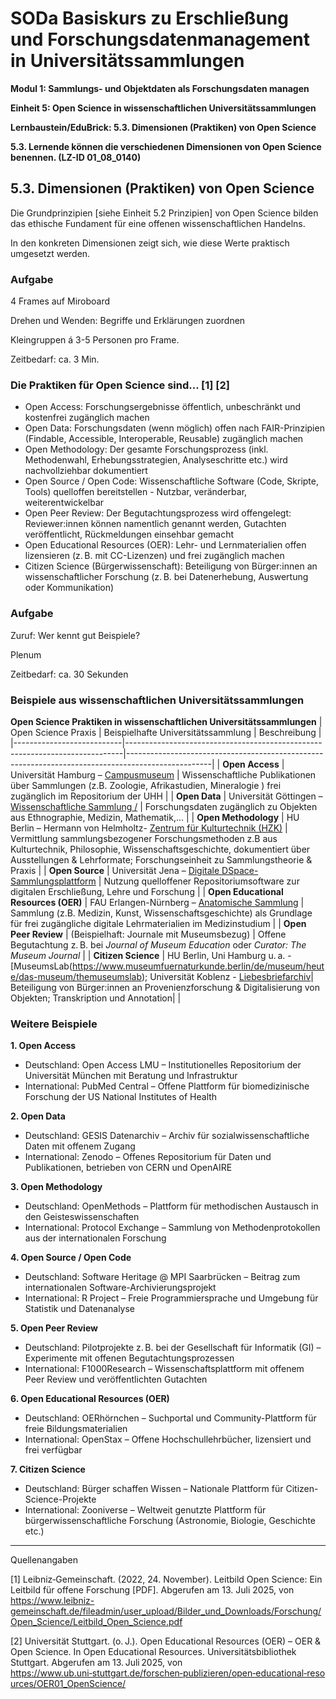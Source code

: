 <!--

author: Canan Hastik 
author: 
email:    
version:  v1
language: DE
lizenz: cc by
modultitel: Modul 1, Teil 1: Sammlungs- und Objektdaten als Forschungsdaten managen
eineit: 5
einheitstitel: Open Science in wissenschaftlichen Universitätssammlungen
lernziele:
* Lernende können Kodizes und Leitlinen zur Guten Wissenschaftlichen Praxis benennen. (LZ-ID 05\_011\_1031)

icon:     https://raw.githubusercontent.com/chastik/Beratung_Dateityp_Bild/refs/heads/main/SODa-Logo_full.svg
link:     https://raw.githubusercontent.com/chastik/Beratung/refs/heads/main/soda.css

comment:  WissKi SODA OERs

-->

# SODa Basiskurs zu Erschließung und Forschungsdatenmanagement in Universitätssammlungen

**Modul 1: Sammlungs- und Objektdaten als Forschungsdaten managen**

**Einheit 5: Open Science in wissenschaftlichen Universitätssammlungen**

**Lernbaustein/EduBrick: 5.3. Dimensionen (Praktiken) von Open Science**

**5.3. Lernende können die verschiedenen Dimensionen von Open Science benennen. (LZ-ID 01\_08\_0140)**


## 5.3. Dimensionen (Praktiken) von Open Science

Die Grundprinzipien [siehe Einheit 5.2 Prinzipien] von Open Science bilden das ethische Fundament für eine offenen wissenschaftlichen Handelns. 

In den konkreten Dimensionen zeigt sich, wie diese Werte praktisch umgesetzt werden.

### Aufgabe

4 Frames auf Miroboard 

Drehen und Wenden: Begriffe und Erklärungen zuordnen 

Kleingruppen á 3-5 Personen pro Frame.

Zeitbedarf: ca. 3 Min.

### Die Praktiken für Open Science sind... [1] [2]

* Open Access: Forschungsergebnisse öffentlich, unbeschränkt und kostenfrei zugänglich machen 
* Open Data: Forschungsdaten (wenn möglich) offen nach FAIR-Prinzipien (Findable, Accessible, Interoperable, Reusable) zugänglich machen 
* Open Methodology: Der gesamte Forschungsprozess (inkl. Methodenwahl, Erhebungsstrategien, Analyseschritte etc.) wird nachvollziehbar dokumentiert
* Open Source / Open Code: Wissenschaftliche Software (Code, Skripte, Tools) quelloffen bereitstellen - Nutzbar, veränderbar, weiterentwickelbar 
* Open Peer Review: Der Begutachtungsprozess wird offengelegt: Reviewer:innen können namentlich genannt werden, Gutachten veröffentlicht, Rückmeldungen einsehbar gemacht 
* Open Educational Resources (OER): Lehr- und Lernmaterialien offen lizensieren (z. B. mit CC-Lizenzen) und frei zugänglich machen 
* Citizen Science (Bürgerwissenschaft): Beteiligung von Bürger:innen an wissenschaftlicher Forschung (z. B. bei Datenerhebung, Auswertung oder Kommunikation) 


### Aufgabe

Zuruf: Wer kennt gut Beispiele?

Plenum

Zeitbedarf: ca. 30 Sekunden


### Beispiele aus wissenschaftlichen Universitätssammlungen

**Open Science Praktiken in wissenschaftlichen Universitätssammlungen**
| Open Science Praxis       | Beispielhafte Universitätssammlung                                         | Beschreibung                                                                                      |
|---------------------------|-----------------------------------------------------------------------------|---------------------------------------------------------------------------------------------------|
| **Open Access**           | Universität Hamburg – [Campusmuseum](https://www.campusmuseum.uni-hamburg.de/) | Wissenschaftliche Publikationen über Sammlungen (z.B. Zoologie, Afrikastudien, Mineralogie ) frei zugänglich im Repositorium der UHH         |
| **Open Data**             | Universität Göttingen – [Wissenschaftliche Sammlung /](https://sammlungen.uni-goettingen.de/)                          | Forschungsdaten zugänglich zu Objekten aus Ethnographie, Medizin, Mathematik,...  |
| **Open Methodology**      | HU Berlin – Hermann von Helmholtz- [Zentrum für Kulturtechnik (HZK)](https://www.kulturtechnik.hu-berlin.de/)        | Vermittlung sammlungsbezogener Forschungsmethoden z.B aus Kulturtechnik, Philosophie, Wissenschaftsgeschichte, dokumentiert über Ausstellungen & Lehrformate; Forschungseinheit zu Sammlungstheorie & Praxis  |
| **Open Source**           | Universität Jena – [Digitale DSpace-Sammlungsplattform](https://sammlungen.uni-jena.de/)         | Nutzung quelloffener Repositoriumsoftware zur digitalen Erschließung, Lehre und Forschung                        |
| **Open Educational Resources (OER)** | FAU Erlangen-Nürnberg – [Anatomische Sammlung](https://www.sammlungen.fau.de/)  | Sammlung (z.B. Medizin, Kunst, Wissenschaftsgeschichte) als Grundlage für frei zugängliche digitale Lehrmaterialien im Medizinstudium           |
| **Open Peer Review**      | (Beispielhaft: Journale mit Museumsbezug)                                  | Offene Begutachtung z. B. bei *Journal of Museum Education* oder *Curator: The Museum Journal*   |
| **Citizen Science**       | HU Berlin, Uni Hamburg u. a. - [MuseumsLab(https://www.museumfuernaturkunde.berlin/de/museum/heute/das-museum/themuseumslab); Universität Koblenz - [Liebesbriefarchiv]([Liebesbriefarchiv](https://liebesbriefarchiv.de/))| Beteiligung von Bürger:innen an Provenienzforschung & Digitalisierung von Objekten; Transkription und Annotation|                |

### Weitere Beispiele


**1. Open Access**
* Deutschland: Open Access LMU – Institutionelles Repositorium der Universität München mit Beratung und Infrastruktur
* International: PubMed Central – Offene Plattform für biomedizinische Forschung der US National Institutes of Health
     
**2. Open Data**
* Deutschland: GESIS Datenarchiv – Archiv für sozialwissenschaftliche Daten mit offenem Zugang
* International: Zenodo – Offenes Repositorium für Daten und Publikationen, betrieben von CERN und OpenAIRE
     
**3. Open Methodology**
* Deutschland: OpenMethods – Plattform für methodischen Austausch in den Geisteswissenschaften
* International: Protocol Exchange – Sammlung von Methodenprotokollen aus der internationalen Forschung
     
**4. Open Source / Open Code**
* Deutschland: Software Heritage @ MPI Saarbrücken – Beitrag zum internationalen Software-Archivierungsprojekt
* International: R Project – Freie Programmiersprache und Umgebung für Statistik und Datenanalyse
     
**5. Open Peer Review**
* Deutschland: Pilotprojekte z. B. bei der Gesellschaft für Informatik (GI) – Experimente mit offenen Begutachtungsprozessen
* International: F1000Research – Wissenschaftsplattform mit offenem Peer Review und veröffentlichten Gutachten
     
**6. Open Educational Resources (OER)**
* Deutschland: OERhörnchen – Suchportal und Community-Plattform für freie Bildungsmaterialien
* International: OpenStax – Offene Hochschullehrbücher, lizensiert und frei verfügbar
     
**7. Citizen Science**
* Deutschland: Bürger schaffen Wissen – Nationale Plattform für Citizen-Science-Projekte
* International: Zooniverse – Weltweit genutzte Plattform für bürgerwissenschaftliche Forschung (Astronomie, Biologie, Geschichte etc.)


-----------
Quellenangaben

[1]  Leibniz‑Gemeinschaft. (2022, 24. November). Leitbild Open Science: Ein Leitbild für offene Forschung [PDF]. Abgerufen am 13. Juli 2025, von https://www.leibniz-gemeinschaft.de/fileadmin/user_upload/Bilder_und_Downloads/Forschung/Open_Science/Leitbild_Open_Science.pdf

[2] Universität Stuttgart. (o. J.). Open Educational Resources (OER) – OER & Open Science. In Open Educational Resources. Universitätsbibliothek Stuttgart. Abgerufen am 13. Juli 2025, von https://www.ub.uni‑stuttgart.de/forschen‑publizieren/open‑educational‑resources/OER01_OpenScience/

